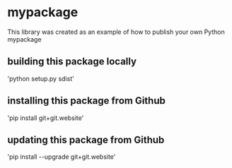 # mypackage
This library was created as an example of how to publish your own Python mypackage

## building this package locally
'python setup.py sdist'

## installing this package from Github
'pip install git+git.website'

## updating this package from Github
'pip install --upgrade git+git.website'
